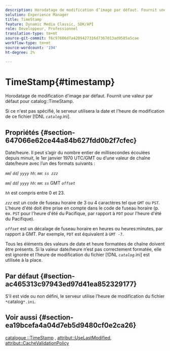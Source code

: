 ```yaml
---
description: Horodatage de modification d’image par défaut. Fournit une valeur par défaut pour catalog TimeStamp.
solution: Experience Manager
title: TimeStamp
feature: Dynamic Media Classic, SDK/API
role: Développeur, Professionnel
translation-type: tm+mt
source-git-commit: f6c97606d7a4209427316d7367013ad9585a5cae
workflow-type: tm+mt
source-wordcount: '194'
ht-degree: 2%

---
```



# TimeStamp{#timestamp}

Horodatage de modification d’image par défaut. Fournit une valeur par défaut pour catalog::TimeStamp.

Si ce n&#39;est pas spécifié, le serveur utilisera la date et l&#39;heure de modification de ce fichier [!DNL *`catalog`*.ini].

## Propriétés {#section-647066e62ce44a84b627fdd0b2f7cfec}

Date/heure. Il peut s’agir du nombre entier de millisecondes écoulées depuis minuit, le 1er janvier 1970 UTC/GMT ou d’une valeur de chaîne date/heure avec l’un des formats suivants :

*`mm`*/  *`dd`*/  *`yyyy`* *`hh`*:  *`mm`*:  *`ss zzz`*

*`mm`*/  *`dd`*/  *`yyyy`* *`hh`*:  *`mm`*:  *`ss`* GMT  *`offset`*

*`hh`* est compris entre 0 et 23.

*`zzz`* est un code de fuseau horaire de 3 ou 4 caractères tel que  `GMT` ou  `PST`. L&#39;heure d&#39;été doit être prise en compte dans le code de fuseau horaire (p. ex. `PST` pour l&#39;heure d&#39;été du Pacifique, par rapport à `PDT` pour l&#39;heure d&#39;été du Pacifique).

*`offset`* est un décalage de fuseau horaire en heures ou heures:minutes, par rapport à GMT. Par exemple, `PDT` est équivalent à `GMT -7`.

Tous les éléments des valeurs de date et heure formatées de chaîne doivent être présents. Si la valeur date/heure n’est pas correctement formatée, elle est ignorée et l’heure de modification du fichier [!DNL *`catalog`*.ini] est utilisée à la place.

## Par défaut {#section-ac465313c97943ed97d41ea852329177}

S’il est vide ou non défini, le serveur utilise l’heure de modification du fichier `*`catalog`*.ini`.

## Voir aussi {#section-ea19bcefa4a04d7eb5d9480cf0e2ca26}

[catalogue ::TimeStamp](../../../../../is-api/image-catalog/image-serving-api-ref/c-image-catalog-reference/c-image-svg-data-reference/c-image-data-reference/r-timestamp-cat.md#reference-59a27b72f4cb4a53a3baba83214c4ded) ,  [attribut::UseLastModified](../../../../../is-api/image-catalog/image-serving-api-ref/c-image-catalog-reference/c-attributes-reference/r-uselastmodified.md#reference-73ecc421e6864a38aec5a4775f06b8e8),  [attribut::CacheValidationPolicy](../../../../../is-api/image-catalog/image-serving-api-ref/c-image-catalog-reference/c-attributes-reference/r-cachevalidationpolicy.md#reference-e55e52fd749041718a9af69fa2027b57)
